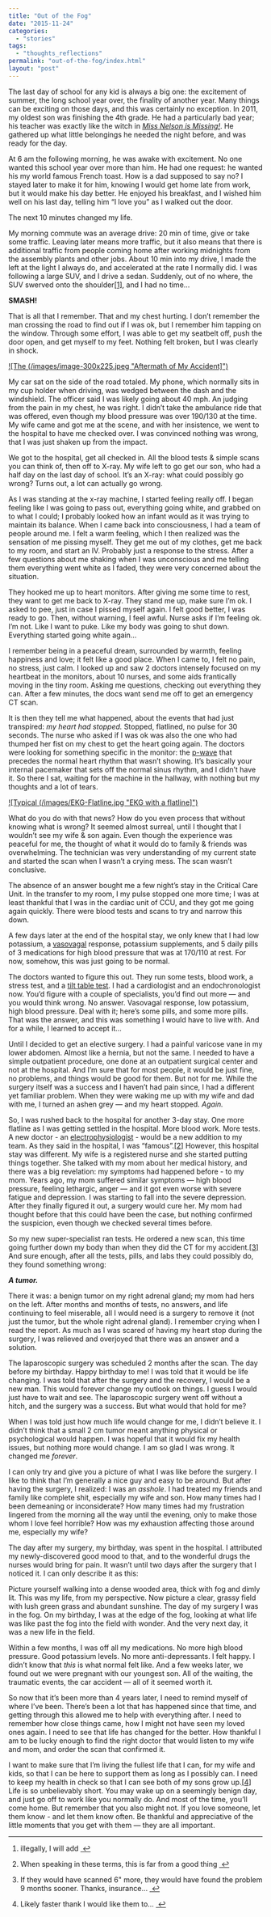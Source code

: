 ```yaml
---
title: "Out of the Fog"
date: "2015-11-24"
categories: 
  - "stories"
tags: 
  - "thoughts_reflections"
permalink: "out-of-the-fog/index.html"
layout: "post"
---
```


The last day of school for any kid is always a big one: the excitement of summer, the long school year over, the finality of another year. Many things can be exciting on those days, and this was certainly no exception. In 2011, my oldest son was finishing the 4th grade. He had a particularly bad year; his teacher was exactly like the witch in _[Miss Nelson is Missing!](https://www.amazon.com/dp/0395401461/ref=cm_sw_r_awd_PY3twb6CZ0WXK)_. He gathered up what little belongings he needed the night before, and was ready for the day.

At 6 am the following morning, he was awake with excitement. No one wanted this school year over more than him. He had one request: he wanted his my world famous French toast. How is a dad supposed to say no? I stayed later to make it for him, knowing I would get home late from work, but it would make his day better. He enjoyed his breakfast, and I wished him well on his last day, telling him “I love you” as I walked out the door.

The next 10 minutes changed my life.

My morning commute was an average drive: 20 min of time, give or take some traffic. Leaving later means more traffic, but it also means that there is additional traffic from people coming home after working midnights from the assembly plants and other jobs. About 10 min into my drive, I made the left at the light I always do, and accelerated at the rate I normally did. I was following a large SUV, and I drive a sedan. Suddenly, out of no where, the SUV swerved onto the shoulder[\[1\]](#fn-1 "see footnote"), and I had no time…

**SMASH!**

That is all that I remember. That and my chest hurting. I don’t remember the man crossing the road to find out if I was ok, but I remember him tapping on the window. Through some effort, I was able to get my seatbelt off, push the door open, and get myself to my feet. Nothing felt broken, but I was clearly in shock.

[![The (/images/image-300x225.jpeg "Aftermath of My Accident]")](https://www.nahumck.me/wp-content/uploads/2015/11/image.jpeg)

My car sat on the side of the road totaled. My phone, which normally sits in my cup holder when driving, was wedged between the dash and the windshield. The officer said I was likely going about 40 mph. An judging from the pain in my chest, he was right. I didn’t take the ambulance ride that was offered, even though my blood pressure was over 190/130 at the time. My wife came and got me at the scene, and with her insistence, we went to the hospital to have me checked over. I was convinced nothing was wrong, that I was just shaken up from the impact.

We got to the hospital, get all checked in. All the blood tests & simple scans you can think of, then off to X-ray. My wife left to go get our son, who had a half day on the last day of school. It’s an X-ray: what could possibly go wrong? Turns out, a lot can actually go wrong.

As I was standing at the x-ray machine, I started feeling really off. I began feeling like I was going to pass out, everything going white, and grabbed on to what I could; I probably looked how an infant would as it was trying to maintain its balance. When I came back into consciousness, I had a team of people around me. I felt a warm feeling, which I then realized was the sensation of me pissing myself. They get me out of my clothes, get me back to my room, and start an IV. Probably just a response to the stress. After a few questions about me shaking when I was unconscious and me telling them everything went white as I faded, they were very concerned about the situation.

They hooked me up to heart monitors. After giving me some time to rest, they want to get me back to X-ray. They stand me up, make sure I’m ok. I asked to pee, just in case I pissed myself again. I felt good better, I was ready to go. Then, without warning, I feel awful. Nurse asks if I’m feeling ok. I’m not. Like I want to puke. Like my body was going to shut down. Everything started going white again…

I remember being in a peaceful dream, surrounded by warmth, feeling happiness and love; it felt like a good place. When I came to, I felt no pain, no stress, just calm. I looked up and saw 2 doctors intensely focused on my heartbeat in the monitors, about 10 nurses, and some aids frantically moving in the tiny room. Asking me questions, checking out everything they can. After a few minutes, the docs want send me off to get an emergency CT scan.

It is then they tell me what happened, about the events that had just transpired: _my heart had stopped._ Stopped, flatlined, no pulse for 30 seconds. The nurse who asked if I was ok was also the one who had thumped her fist on my chest to get the heart going again. The doctors were looking for something specific in the monitor: the [p-wave](https://en.wikipedia.org/wiki/Electrocardiography) that precedes the normal heart rhythm that wasn’t showing. It’s basically your internal pacemaker that sets off the normal sinus rhythm, and I didn’t have it. So there I sat, waiting for the machine in the hallway, with nothing but my thoughts and a lot of tears.

[![Typical (/images/EKG-Flatline.jpg "EKG with a flatline]")](http://inlandpolitics.com/blog/wp-content/uploads/2012/11/EKG-Flatline.jpg)

What do you do with that news? How do you even process that without knowing what is wrong? It seemed almost surreal, until I thought that I wouldn’t see my wife & son again. Even though the experience was peaceful for me, the thought of what it would do to family & friends was overwhelming. The technician was very understanding of my current state and started the scan when I wasn’t a crying mess. The scan wasn’t conclusive.

The absence of an answer bought me a few night’s stay in the Critical Care Unit. In the transfer to my room, I my pulse stopped one more time; I was at least thankful that I was in the cardiac unit of CCU, and they got me going again quickly. There were blood tests and scans to try and narrow this down.

A few days later at the end of the hospital stay, we only knew that I had low potassium, a [vasovagal](http://www.mayoclinic.org/diseases-conditions/vasovagal-syncope/basics/definition/con-20026900) response, potassium supplements, and 5 daily pills of 3 medications for high blood pressure that was at 170/110 at rest. For now, somehow, this was just going to be normal.

The doctors wanted to figure this out. They run some tests, blood work, a stress test, and a [tilt table test](http://www.mayoclinic.org/tests-procedures/tilt-table-test/basics/definition/prc-20019879). I had a cardiologist and an endochronologist now. You’d figure with a couple of specialists, you’d find out more — and you would think wrong. No answer. Vasovagal response, low potassium, high blood pressure. Deal with it; here’s some pills, and some more pills. That was the answer, and this was something I would have to live with. And for a while, I learned to accept it…

Until I decided to get an elective surgery. I had a painful varicose vane in my lower abdomen. Almost like a hernia, but not the same. I needed to have a simple outpatient procedure, one done at an outpatient surgical center and not at the hospital. And I’m sure that for most people, it would be just fine, no problems, and things would be good for them. But not for me. While the surgery itself was a success and I haven’t had pain since, I had a different yet familiar problem. When they were waking me up with my wife and dad with me, I turned an ashen grey — and my heart stopped. _Again._

So, I was rushed back to the hospital for another 3-day stay. One more flatline as I was getting settled in the hospital. More blood work. More tests. A new doctor - an [electrophysiologist](https://en.wikipedia.org/wiki/Cardiac_electrophysiology) - would be a new addition to my team. As they said in the hospital, I was “famous”.[\[2\]](#fn-2 "see footnote") However, this hospital stay was different. My wife is a registered nurse and she started putting things together. She talked with my mom about her medical history, and there was a big revelation: my symptoms had happened before - to my mom. Years ago, my mom suffered similar symptoms — high blood pressure, feeling lethargic, anger — and it got even worse with severe fatigue and depression. I was starting to fall into the severe depression. After they finally figured it out, a surgery would cure her. My mom had thought before that this could have been the case, but nothing confirmed the suspicion, even though we checked several times before.

So my new super-specialist ran tests. He ordered a new scan, this time going further down my body than when they did the CT for my accident.[\[3\]](#fn-3 "see footnote") And sure enough, after all the tests, pills, and labs they could possibly do, they found something wrong:

**_A tumor._**

There it was: a benign tumor on my right adrenal gland; my mom had hers on the left. After months and months of tests, no answers, and life continuing to feel miserable, all I would need is a surgery to remove it (not just the tumor, but the whole right adrenal gland). I remember crying when I read the report. As much as I was scared of having my heart stop during the surgery, I was relieved and overjoyed that there was an answer and a solution.

The laparoscopic surgery was scheduled 2 months after the scan. The day before my birthday. Happy birthday to me! I was told that it would be life changing. I was told that after the surgery and the recovery, I would be a new man. This would forever change my outlook on things. I guess I would just have to wait and see. The laparoscopic surgery went off without a hitch, and the surgery was a success. But what would that hold for me?

When I was told just how much life would change for me, I didn’t believe it. I didn’t think that a small 2 cm tumor meant anything physical or psychological would happen. I was hopeful that it would fix my health issues, but nothing more would change. I am so glad I was wrong. It changed me _forever_.

I can only try and give you a picture of what I was like before the surgery. I like to think that I’m generally a nice guy and easy to be around. But after having the surgery, I realized: I was an _asshole_. I had treated my friends and family like complete shit, especially my wife and son. How many times had I been demeaning or inconsiderate? How many times had my frustration lingered from the morning all the way until the evening, only to make those whom I love feel horrible? How was my exhaustion affecting those around me, especially my wife?

The day after my surgery, my birthday, was spent in the hospital. I attributed my newly-discovered good mood to that, and to the wonderful drugs the nurses would bring for pain. It wasn’t until two days after the surgery that I noticed it. I can only describe it as this:

Picture yourself walking into a dense wooded area, thick with fog and dimly lit. This was my life, from my perspective. Now picture a clear, grassy field with lush green grass and abundant sunshine. The day of my surgery I was in the fog. On my birthday, I was at the edge of the fog, looking at what life was like past the fog into the field with wonder. And the very next day, it was a new life in the field.

Within a few months, I was off all my medications. No more high blood pressure. Good potassium levels. No more anti-depressants. I felt happy. I didn’t know that _this_ is what normal felt like. And a few weeks later, we found out we were pregnant with our youngest son. All of the waiting, the traumatic events, the car accident — all of it seemed worth it.

So now that it’s been more than 4 years later, I need to remind myself of where I’ve been. There’s been a lot that has happened since that time, and getting through this allowed me to help with everything after. I need to remember how close things came, how I might not have seen my loved ones again. I need to see that life has changed for the better. How thankful I am to be lucky enough to find the right doctor that would listen to my wife and mom, and order the scan that confirmed it.

I want to make sure that I’m living the fullest life that I can, for my wife and kids, so that I can be here to support them as long as I possibly can. I need to keep my health in check so that I can see both of my sons grow up.[\[4\]](#fn-4 "see footnote") Life is so unbelievably short. You may wake up on a seemingly benign day, and just go off to work like you normally do. And most of the time, you’ll come home. But remember that you also might not. If you love someone, let them know - and let them know often. Be thankful and appreciative of the little moments that you get with them — they are all important.

* * *

1. illegally, I will add [ ↩](#fnref-1 "return to article")

2. When speaking in these terms, this is far from a good thing [ ↩](#fnref-2 "return to article")

3. If they would have scanned 6" more, they would have found the problem 9 months sooner. Thanks, insurance… [ ↩](#fnref-3 "return to article")

4. Likely faster thank I would like them to… [ ↩](#fnref-4 "return to article")

